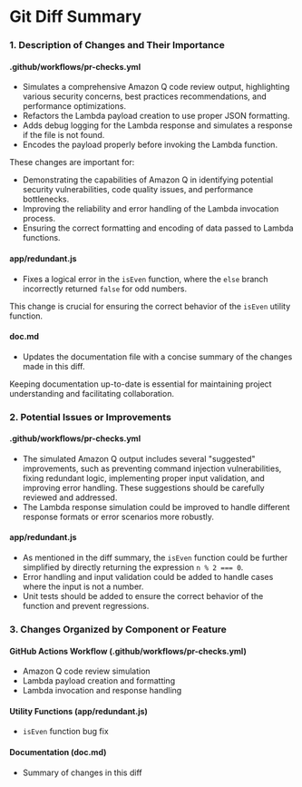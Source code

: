 # Git Diff Summary

### 1. Description of Changes and Their Importance

#### .github/workflows/pr-checks.yml
- Simulates a comprehensive Amazon Q code review output, highlighting various security concerns, best practices recommendations, and performance optimizations.
- Refactors the Lambda payload creation to use proper JSON formatting.
- Adds debug logging for the Lambda response and simulates a response if the file is not found.
- Encodes the payload properly before invoking the Lambda function.

These changes are important for:
- Demonstrating the capabilities of Amazon Q in identifying potential security vulnerabilities, code quality issues, and performance bottlenecks.
- Improving the reliability and error handling of the Lambda invocation process.
- Ensuring the correct formatting and encoding of data passed to Lambda functions.

#### app/redundant.js
- Fixes a logical error in the `isEven` function, where the `else` branch incorrectly returned `false` for odd numbers.

This change is crucial for ensuring the correct behavior of the `isEven` utility function.

#### doc.md
- Updates the documentation file with a concise summary of the changes made in this diff.

Keeping documentation up-to-date is essential for maintaining project understanding and facilitating collaboration.

### 2. Potential Issues or Improvements

#### .github/workflows/pr-checks.yml
- The simulated Amazon Q output includes several "suggested" improvements, such as preventing command injection vulnerabilities, fixing redundant logic, implementing proper input validation, and improving error handling. These suggestions should be carefully reviewed and addressed.
- The Lambda response simulation could be improved to handle different response formats or error scenarios more robustly.

#### app/redundant.js
- As mentioned in the diff summary, the `isEven` function could be further simplified by directly returning the expression `n % 2 === 0`.
- Error handling and input validation could be added to handle cases where the input is not a number.
- Unit tests should be added to ensure the correct behavior of the function and prevent regressions.

### 3. Changes Organized by Component or Feature

#### GitHub Actions Workflow (.github/workflows/pr-checks.yml)
- Amazon Q code review simulation
- Lambda payload creation and formatting
- Lambda invocation and response handling

#### Utility Functions (app/redundant.js)
- `isEven` function bug fix

#### Documentation (doc.md)
- Summary of changes in this diff